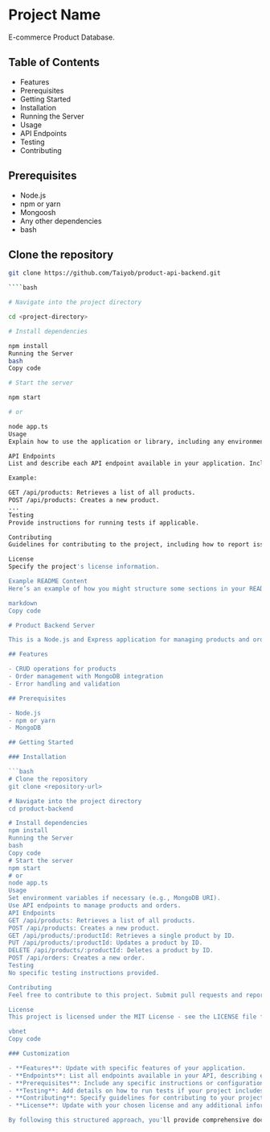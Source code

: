 # Project Name

E-commerce Product Database.

## Table of Contents

- Features
- Prerequisites
- Getting Started
- Installation
- Running the Server
- Usage
- API Endpoints
- Testing
- Contributing

## Prerequisites

- Node.js
- npm or yarn
- Mongoosh
- Any other dependencies
- bash

## Clone the repository

`````bash
git clone https://github.com/Taiyob/product-api-backend.git

````bash

# Navigate into the project directory

cd <project-directory>

# Install dependencies

npm install
Running the Server
bash
Copy code

# Start the server

npm start

# or

node app.ts
Usage
Explain how to use the application or library, including any environment variables that need to be set.

API Endpoints
List and describe each API endpoint available in your application. Include details such as HTTP method, endpoint path, request parameters, request body (if applicable), and response format.

Example:

GET /api/products: Retrieves a list of all products.
POST /api/products: Creates a new product.
...
Testing
Provide instructions for running tests if applicable.

Contributing
Guidelines for contributing to the project, including how to report issues and submit pull requests.

License
Specify the project's license information.

Example README Content
Here’s an example of how you might structure some sections in your README file based on the details you provided:

markdown
Copy code

# Product Backend Server

This is a Node.js and Express application for managing products and orders.

## Features

- CRUD operations for products
- Order management with MongoDB integration
- Error handling and validation

## Prerequisites

- Node.js
- npm or yarn
- MongoDB

## Getting Started

### Installation

```bash
# Clone the repository
git clone <repository-url>

# Navigate into the project directory
cd product-backend

# Install dependencies
npm install
Running the Server
bash
Copy code
# Start the server
npm start
# or
node app.ts
Usage
Set environment variables if necessary (e.g., MongoDB URI).
Use API endpoints to manage products and orders.
API Endpoints
GET /api/products: Retrieves a list of all products.
POST /api/products: Creates a new product.
GET /api/products/:productId: Retrieves a single product by ID.
PUT /api/products/:productId: Updates a product by ID.
DELETE /api/products/:productId: Deletes a product by ID.
POST /api/orders: Creates a new order.
Testing
No specific testing instructions provided.

Contributing
Feel free to contribute to this project. Submit pull requests and report issues.

License
This project is licensed under the MIT License - see the LICENSE file for details.

vbnet
Copy code

### Customization

- **Features**: Update with specific features of your application.
- **Endpoints**: List all endpoints available in your API, describing each one clearly.
- **Prerequisites**: Include any specific instructions or configurations users need before running your project.
- **Testing**: Add details on how to run tests if your project includes them.
- **Contributing**: Specify guidelines for contributing to your project.
- **License**: Update with your chosen license and any additional information.

By following this structured approach, you'll provide comprehensive documentation that helps users understand and effectively use your Node.js and Express project. Adjust and expand sections as needed to suit the complexity and specifics of your application.


`````
